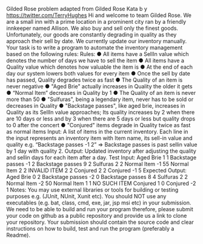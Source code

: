 Gilded Rose problem adapted from Gilded Rose Kata b y https://twitter.com/TerryHughes
Hi and welcome to team Gilded Rose. We are a small inn with a prime location in a
prominent city ran by a friendly innkeeper named Allison. We also buy and sell only the
finest goods. Unfortunately, our goods are constantly degrading in quality as they approach
their sell by date. We currently update our inventory manually.
Your task is to write a program to automate the inventory management based on the
following rules:
Rules:
● All items have a SellIn value which denotes the number of days we have to sell the
item
● All items have a Quality value which denotes how valuable the item is
● At the end of each day our system lowers both values for every item
● Once the sell by date has passed, Quality degrades twice as fast
● The Quality of an item is never negative
● "Aged Brie" actually increases in Quality the older it gets
● “Normal Item” decreases in Quality by 1
● The Quality of an item is never more than 50
● "Sulfuras", being a legendary item, never has to be sold or decreases in Quality
● "Backstage passes", like aged brie, increases in Quality as its SellIn value
approaches; Its quality increases by 2 when there are 10 days or less and by 3 when
there are 5 days or less but quality drops to 0 after the concert
● "Conjured" items degrade in Quality twice as fast as normal items
Input: A list of items in the current inventory. Each line in the input represents an inventory
item with Item name, its sell-in value and quality e.g. “Backstage passes -1 2” => Backstage
passes is past sellin value by 1 day with quality 2.
Output: Updated inventory after adjusting the quality and sellin days for each item after a
day.
Test Input:
Aged Brie 1 1
Backstage passes -1 2
Backstage passes 9 2
Sulfuras 2 2
Normal Item -1 55
Normal Item 2 2
INVALID ITEM 2 2
Conjured 2 2
Conjured -1 5
Expected Output:
Aged Brie 0 2
Backstage passes -2 0
Backstage passes 8 4
Sulfuras 2 2
Normal Item -2 50
Normal Item 1 1
NO SUCH ITEM
Conjured 1 0
Conjured -2 1
Notes:
You may use external libraries or tools for building or testing purposes e.g. (JUnit, NUnit,
Xunit etc). You should NOT use any executables (e.g. bat, class, cmd, exe, jar, jsp msi etc)
in your submission. We need to be able to build and run your program therefore, please
submit your code on github as a public repository and provide us a link to clone your
repository. Your submission should contain the source code and clear instructions on how to
build, test and run the program (preferably a Readme).